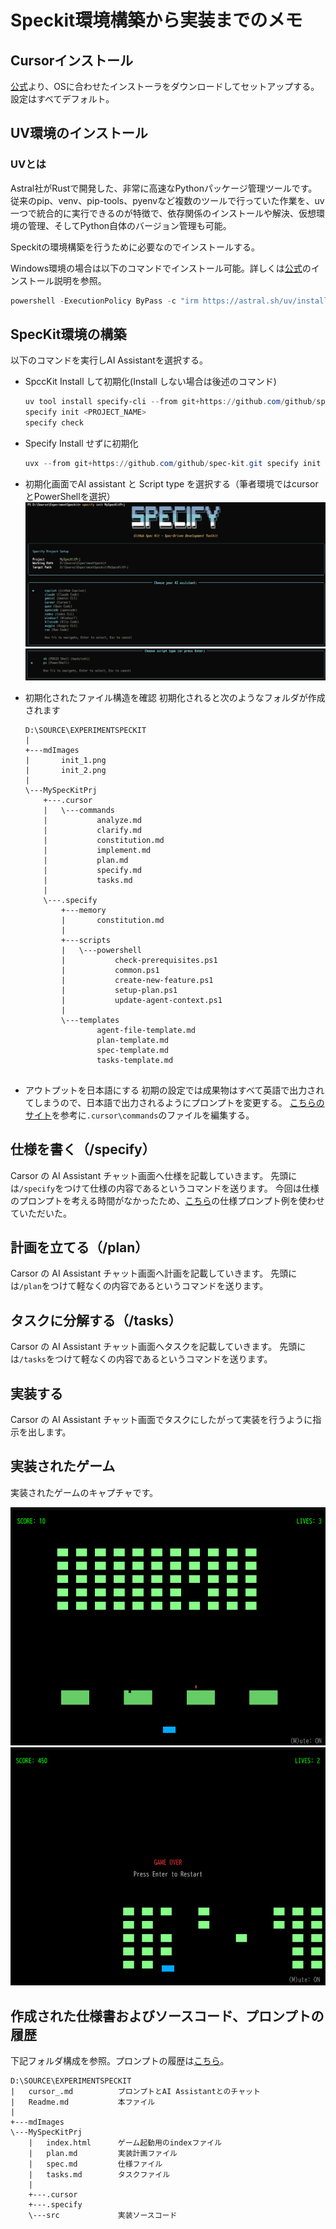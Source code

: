 # Speckit環境構築から実装までのメモ

## Cursorインストール
[公式](https://cursor.com/ja)より、OSに合わせたインストーラをダウンロードしてセットアップする。
設定はすべてデフォルト。

## UV環境のインストール

### UVとは
Astral社がRustで開発した、非常に高速なPythonパッケージ管理ツールです。従来のpip、venv、pip-tools、pyenvなど複数のツールで行っていた作業を、uv一つで統合的に実行できるのが特徴で、依存関係のインストールや解決、仮想環境の管理、そしてPython自体のバージョン管理も可能。

Speckitの環境構築を行うために必要なのでインストールする。

Windows環境の場合は以下のコマンドでインストール可能。詳しくは[公式](https://docs.astral.sh/uv/getting-started/installation/#pypi)のインストール説明を参照。

```powershell
powershell -ExecutionPolicy ByPass -c "irm https://astral.sh/uv/install.ps1 | iex"
```

## SpecKit環境の構築

以下のコマンドを実行しAI Assistantを選択する。

* SpccKit Install して初期化(Install しない場合は後述のコマンド)
    ```powershell
    uv tool install specify-cli --from git+https://github.com/github/spec-kit.git
    specify init <PROJECT_NAME>
    specify check
    ```

* Specify Install せずに初期化
    ```powershell
    uvx --from git+https://github.com/github/spec-kit.git specify init <PROJECT_NAME>
    ```

* 初期化画面でAI assistant と Script type を選択する（筆者環境ではcursorとPowerShellを選択）
  ![init_1](./mdImages/init_1.png)
  ![init_2](./mdImages/init_2.png)

* 初期化されたファイル構造を確認
  初期化されると次のようなフォルダが作成されます
    ```
    D:\SOURCE\EXPERIMENTSPECKIT
    |   
    +---mdImages
    |       init_1.png
    |       init_2.png
    |       
    \---MySpecKitPrj
        +---.cursor
        |   \---commands
        |           analyze.md
        |           clarify.md
        |           constitution.md
        |           implement.md
        |           plan.md
        |           specify.md
        |           tasks.md
        |           
        \---.specify
            +---memory
            |       constitution.md
            |       
            +---scripts
            |   \---powershell
            |           check-prerequisites.ps1
            |           common.ps1
            |           create-new-feature.ps1
            |           setup-plan.ps1
            |           update-agent-context.ps1
            |           
            \---templates
                    agent-file-template.md
                    plan-template.md
                    spec-template.md
                    tasks-template.md
                    
    ```

* アウトプットを日本語にする
  初期の設定では成果物はすべて英語で出力されてしまうので、日本語で出力されるようにプロンプトを変更する。
  [こちらのサイト](https://zenn.dev/seo/articles/b66b99f2560b0f)を参考に```.cursor\commands```のファイルを編集する。

## 仕様を書く（/specify）

Carsor の AI Assistant チャット画面へ仕様を記載していきます。
先頭には```/specify```をつけて仕様の内容であるというコマンドを送ります。
今回は仕様のプロンプトを考える時間がなかったため、[こちら](https://zenn.dev/n_san/articles/e1fcdd79d1af32)の仕様プロンプト例を使わせていただいた。

## 計画を立てる（/plan）

Carsor の AI Assistant チャット画面へ計画を記載していきます。
先頭には```/plan```をつけて軽なくの内容であるというコマンドを送ります。

## タスクに分解する（/tasks）

Carsor の AI Assistant チャット画面へタスクを記載していきます。
先頭には```/tasks```をつけて軽なくの内容であるというコマンドを送ります。

## 実装する

Carsor の AI Assistant チャット画面でタスクにしたがって実装を行うように指示を出します。

## 実装されたゲーム

実装されたゲームのキャプチャです。

![game_playing](./mdImages/game_playing.png)
![game_over](./mdImages/game_over.png)

## 作成された仕様書およびソースコード、プロンプトの履歴

下記フォルダ構成を参照。プロンプトの履歴は[こちら](./cursor_.md)。

```
D:\SOURCE\EXPERIMENTSPECKIT
|   cursor_.md          プロンプトとAI Assistantとのチャット
|   Readme.md           本ファイル
|   
+---mdImages
\---MySpecKitPrj
    |   index.html      ゲーム起動用のindexファイル
    |   plan.md         実装計画ファイル
    |   spec.md         仕様ファイル
    |   tasks.md        タスクファイル
    |   
    +---.cursor
    +---.specify
    \---src             実装ソースコード
```